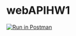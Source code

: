 # webAPIHW1
[![Run in Postman](https://run.pstmn.io/button.svg)](https://app.getpostman.com/run-collection/dee0883ac82ddc885875)
